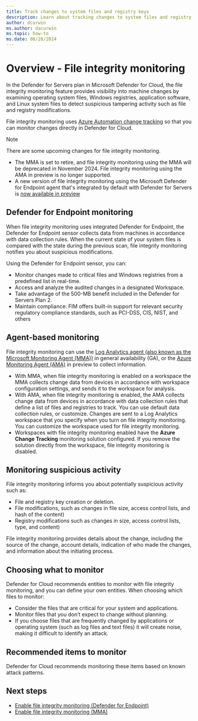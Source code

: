 ```yaml
---
title: Track changes to system files and registry keys
description: Learn about tracking changes to system files and registry keys with file integrity monitoring in Microsoft Defender for Cloud.
author: dcurwin
ms.author: dacurwin
ms.topic: how-to
ms.date: 08/28/2024
---
```

# Overview - File integrity monitoring

In the Defender for Servers plan in Microsoft Defender for Cloud, the file integrity monitoring feature provides visibility into machine changes by examining operating system files, Windows registries, application software, and Linux system files to detect suspicious tampering activity such as file and registry modifications.

File integrity monitoring uses [Azure Automation change tracking](/azure/automation/change-tracking/overview) so that you can monitor changes directly in Defender for Cloud. 


> [!Note]
> There are some upcoming changes for file integrity monitoring.
> - The MMA is set to retire, and file integrity monitoring using the MMA will be deprecated in November 2024. File integrity monitoring using the AMA in preview is no longer supported.
> - A new version of file integrity monitoring using the Microsoft Defender for Endpoint agent that's integrated by default with Defender for Servers is [now available in preview](file-integrity-monitoring-enable-defender-endpoint.md)

## Defender for Endpoint monitoring

When file integrity monitoring uses integrated Defender for Endpoint, the Defender for Endpoint sensor collects data from machines in accordance with data collection rules. When the current state of your system files is compared with the state during the previous scan, file integrity monitoring notifies you about suspicious modifications.

Using the Defender for Endpoint sensor, you can: 

- Monitor changes made to critical files and Windows registries from a predefined list in real-time.
- Access and analyze the audited changes in a designated Workspace.
- Take advantage of the 500-MB benefit included in the Defender for Servers Plan 2.
- Maintain compliance: FIM offers built-in support for relevant security regulatory compliance standards, such as PCI-DSS, CIS, NIST, and others


## Agent-based monitoring

File integrity monitoring can use the [Log Analytics agent (also known as the Microsoft Monitoring Agent (MMA))](/azure/automation/change-tracking/overview) in general availability (GA), or the [Azure Monitoring Agent (AMA)](/azure/automation/change-tracking/overview-monitoring-agent) in preview to collect information.

- With MMA, when file integrity monitoring is enabled on a workspace the MMA collects change data from devices in accordance with workspace configuration settings, and sends it to the workspace for analysis.
- With AMA, when file integrity monitoring is enabled, the AMA collects change data from devices in accordance with data collection rules that define a list of files and registries to track. You can use default data collection rules, or customize. Changes are sent to a Log Analytics workspace that you specify when you turn on file integrity monitoring. You can customize the workspace used for file integrity monitoring.
- Workspaces with file integrity monitoring enabled have the **Azure Change Tracking** monitoring solution configured. If you remove the solution directly from the workspace, file integrity monitoring is disabled.



## Monitoring suspicious activity

File integrity monitoring informs you about potentially suspicious activity such as:

- File and registry key creation or deletion.
- File modifications, such as changes in file size, access control lists, and hash of the content)
- Registry modifications such as changes in size, access control lists, type, and content)

File integrity monitoring provides details about the change, including the source of the change, account details, indication of who made the changes, and information about the initiating process.

## Choosing what to monitor

Defender for Cloud recommends entities to monitor with file integrity monitoring, and you can define your own entities. When choosing which files to monitor:

- Consider the files that are critical for your system and applications.
- Monitor files that you don’t expect to change without planning. 
- If you choose files that are frequently changed by applications or operating system (such as log files and text files) it will create noise, making it difficult to identify an attack.


## Recommended items to monitor

Defender for Cloud recommends monitoring these items based on known attack patterns.


## Next steps
- [Enable file integrity monitoring (Defender for Endpoint)](file-integrity-monitoring-enable-defender-endpoint.md)
- [Enable file integrity monitoring (MMA)](file-integrity-monitoring-enable-log-analytics.md)
